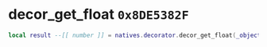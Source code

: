 # decor_get_float `0x8DE5382F`

```lua
local result --[[ number ]] = natives.decorator.decor_get_float(_object --[[ number ]], _decorname --[[ string ]])
```